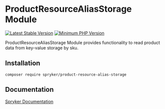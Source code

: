 # ProductResourceAliasStorage Module
[![Latest Stable Version](https://poser.pugx.org/spryker/product-resource-alias-storage/v/stable.svg)](https://packagist.org/packages/spryker/product-resource-alias-storage)
[![Minimum PHP Version](https://img.shields.io/badge/php-%3E%3D%208.2-8892BF.svg)](https://php.net/)

ProductResourceAliasStorage Module provides functionality to read product data from key-value storage by sku.

## Installation

```
composer require spryker/product-resource-alias-storage
```

## Documentation

[Spryker Documentation](https://docs.spryker.com)
